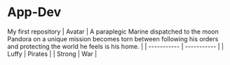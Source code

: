 # App-Dev
My first repository
| Avatar | A paraplegic Marine dispatched to the moon Pandora on a unique mission becomes torn between following his orders and protecting the world he feels is his home. |
| ----------- | ----------- |
| Luffy | Pirates |
| Strong | War |
